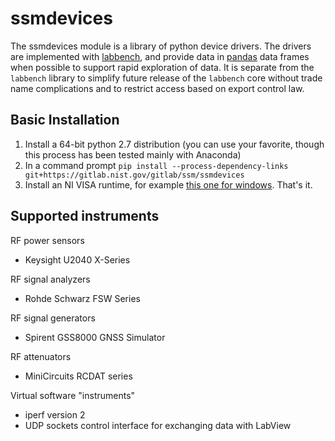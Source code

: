# ssmdevices
The ssmdevices module is a library of python device drivers. The drivers are implemented with [labbench](https://gitlab.nist.gov/gitlab/ssm/labbench),
and provide data in [pandas](http://pandas.pydata.org/) data frames when possible to support rapid exploration of data.
It is separate from the `labbench` library to simplify future release of the `labbench` core without trade name complications and to restrict
access based on export control law.

## Basic Installation
1. Install a 64-bit python 2.7 distribution (you can use your favorite, though this process has been tested mainly with Anaconda)
2. In a command prompt `pip install --process-dependency-links git+https://gitlab.nist.gov/gitlab/ssm/ssmdevices`
3. Install an NI VISA runtime, for example [this one for windows](http://download.ni.com/support/softlib/visa/NI-VISA/16.0/Windows/NIVISA1600runtime.exe).
That's it.

## Supported instruments
RF power sensors
* Keysight U2040 X-Series

RF signal analyzers
* Rohde Schwarz FSW Series 

RF signal generators
* Spirent GSS8000 GNSS Simulator

RF attenuators
* MiniCircuits RCDAT series

Virtual software "instruments"
* iperf version 2
* UDP sockets control interface for exchanging data with LabView